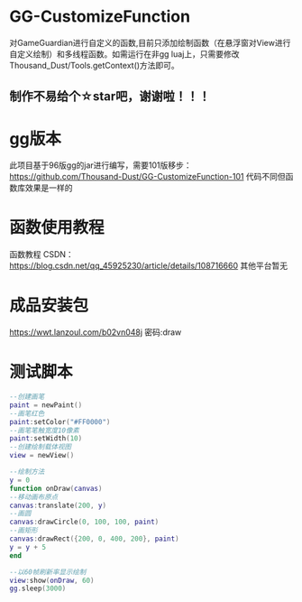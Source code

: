 # GG-CustomizeFunction
对GameGuardian进行自定义的函数,目前只添加绘制函数（在悬浮窗对View进行自定义绘制）和多线程函数。如需运行在非gg luaj上，只需要修改Thousand_Dust/Tools.getContext()方法即可。
## 制作不易给个☆star吧，谢谢啦！！！

# gg版本
此项目基于96版gg的jar进行编写，需要101版移步：
https://github.com/Thousand-Dust/GG-CustomizeFunction-101
代码不同但函数库效果是一样的

# 函数使用教程
函数教程 CSDN：https://blog.csdn.net/qq_45925230/article/details/108716660
其他平台暂无

# 成品安装包
https://wwt.lanzoul.com/b02vn048j
密码:draw

# 测试脚本

```lua
--创建画笔
paint = newPaint()
--画笔红色
paint:setColor("#FF0000")
--画笔笔触宽度10像素
paint:setWidth(10)
--创建绘制载体视图
view = newView()

--绘制方法
y = 0
function onDraw(canvas)
--移动画布原点
canvas:translate(200, y)
--画圆
canvas:drawCircle(0, 100, 100, paint)
--画矩形
canvas:drawRect({200, 0, 400, 200}, paint)
y = y + 5
end

--以60帧刷新率显示绘制
view:show(onDraw, 60)
gg.sleep(3000)

```
